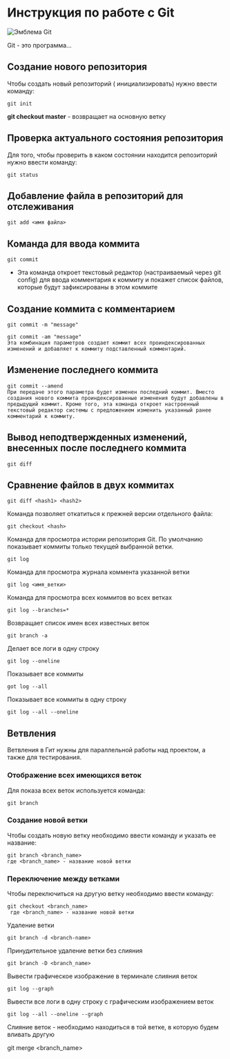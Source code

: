 # Инструкция по работе с Git 

![Эмблема Git](2560px-Git-logo.svg.png)

Git - это программа...

## Создание нового репозитория

Чтобы создать новый репозиторий ( инициализировать) нужно ввести команду: 

    git init



**git checkout master** - возвращает на основную ветку

## Проверка актуального состояния репозитория

Для того, чтобы проверить в каком состоянии находится репозиторий нужно ввести команду:

    git status

## Добавление файла в репозиторий для отслеживания

    git add <имя файла>

## Команда для ввода коммита

    git commit 
 
 - Эта команда откроет текстовый редактор (настраиваемый через git config) для ввода комментария к коммиту и покажет список файлов, которые будут зафиксированы в этом коммите 

## Создание коммита с комментарием 

    git commit -m "message"

    git commit -am "message" 
    Эта комбинация параметров создает коммит всех проиндексированных изменений и добавляет к коммиту подставленный комментарий.

  ## Изменение последнего коммита 
  
    git commit --amend 
    При передаче этого параметра будет изменен последний коммит. Вместо создания нового коммита проиндексированные изменения будут добавлены в предыдущий коммит. Кроме того, эта команда откроет настроенный текстовый редактор системы с предложением изменить указанный ранее комментарий к коммиту.

## Вывод неподтвержденных изменений, внесенных после последнего коммита 

    git diff 

## Сравнение файлов в двух коммитах

    git diff <hash1> <hash2> 

Команда позволяет откатиться к прежней версии отдельного файла:
  
    git checkout <hash>

Команда для просмотра истории репозитория Git. По умолчанию показывает коммиты только текущей выбранной ветки. 

    git log     

Команда для просмотра журнала коммента указанной ветки

    git log <имя_ветки>

Команда для просмотра всех коммитов во всех ветках
    
    git log --branches=*

Возвращает список имен всех известных веток

    git branch -a 

Делает все логи в одну строку

    git log --oneline

Показывает все коммиты

    got log --all

Показывает все коммиты в одну строку

    git log --all --oneline

## Ветвления

Ветвления в Гит нужны для параллельной работы над проектом, а также для тестирования.

### Отображение всех имеющихся веток
Для показа всех веток используется команда:

    git branch

### Создание новой ветки

Чтобы создать новую ветку необходимо ввести команду и указать ее название:
  
    git branch <branch_name> 
    где <branch_name> - название новой ветки 

### Переключение между ветками

Чтобы переключиться на другую ветку необходимо ввести команду:

    git checkout <branch_name>
     где <branch_name> - название новой ветки 

Удаление ветки

    git branch -d <branch-name>

   Принудительное удаление ветки без слияния
   
    git branch -D <branch_name>

   Вывести графическое изображение в терминале слияния веток
   
    git log --graph

Вывести все логи в одну строку с графическим изображением веток
    
    git log --all --oneline --graph

Cлияние веток - необходимо находиться в той ветке, в которую будем вливать другую 

 git merge <branch_name>

